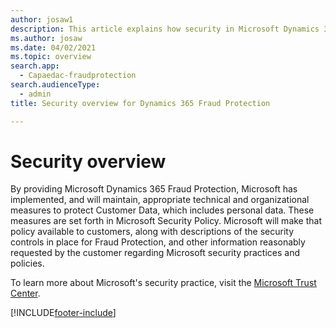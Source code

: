 ```yaml
---
author: josaw1
description: This article explains how security in Microsoft Dynamics 365 Fraud Protection is implemented.
ms.author: josaw
ms.date: 04/02/2021
ms.topic: overview
search.app: 
  - Capaedac-fraudprotection
search.audienceType:
  - admin
title: Security overview for Dynamics 365 Fraud Protection

---
```


# Security overview 
By providing Microsoft Dynamics 365 Fraud Protection, Microsoft has implemented, and will maintain, appropriate technical and organizational measures to protect Customer Data, which includes personal data. These measures are set forth in Microsoft Security Policy. Microsoft will make that policy available to customers, along with descriptions of the security controls in place for Fraud Protection, and other information reasonably requested by the customer regarding Microsoft security practices and policies. 

To learn more about Microsoft's security practice, visit the [Microsoft Trust Center](https://www.microsoft.com/en-us/trust-center). 



[!INCLUDE[footer-include](includes/footer-banner.md)]
